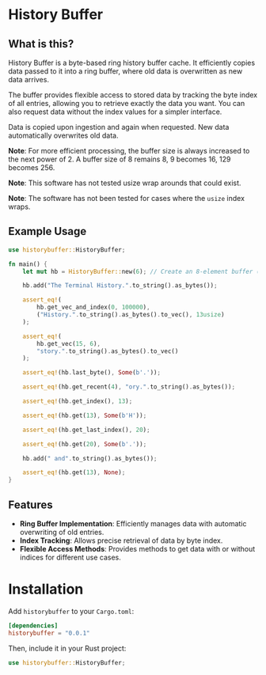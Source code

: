 # History Buffer

## What is this?

History Buffer is a byte-based ring history buffer cache. It efficiently copies data passed to it into a ring buffer, where old data is overwritten as new data arrives.

The buffer provides flexible access to stored data by tracking the byte index of all entries, allowing you to retrieve exactly the data you want. You can also request data 
without the index values for a simpler interface.

Data is copied upon ingestion and again when requested. New data automatically overwrites old data.

**Note**: For more efficient processing, the buffer size is always increased to the next power of 2. A buffer size of 8 remains 8, 9 becomes 16, 129 becomes 256.

**Note**: This software has not tested usize wrap arounds that could exist.

**Note**: The software has not been tested for cases where the `usize` index wraps.

## Example Usage

```rust
use historybuffer::HistoryBuffer;

fn main() {
    let mut hb = HistoryBuffer::new(6); // Create an 8-element buffer (next power of 2).

    hb.add("The Terminal History.".to_string().as_bytes());

    assert_eq!(
        hb.get_vec_and_index(0, 100000),
        ("History.".to_string().as_bytes().to_vec(), 13usize)
    );

    assert_eq!(
        hb.get_vec(15, 6),
        "story.".to_string().as_bytes().to_vec()
    );

    assert_eq!(hb.last_byte(), Some(b'.'));

    assert_eq!(hb.get_recent(4), "ory.".to_string().as_bytes());

    assert_eq!(hb.get_index(), 13);

    assert_eq!(hb.get(13), Some(b'H'));

    assert_eq!(hb.get_last_index(), 20);

    assert_eq!(hb.get(20), Some(b'.'));

    hb.add(" and".to_string().as_bytes());

    assert_eq!(hb.get(13), None);
}
```

## Features

- **Ring Buffer Implementation**: Efficiently manages data with automatic overwriting of old entries.
- **Index Tracking**: Allows precise retrieval of data by byte index.
- **Flexible Access Methods**: Provides methods to get data with or without indices for different use cases.

# Installation

Add `historybuffer` to your `Cargo.toml`:

```toml
[dependencies]
historybuffer = "0.0.1"
```

Then, include it in your Rust project:

```rust
use historybuffer::HistoryBuffer;
```
